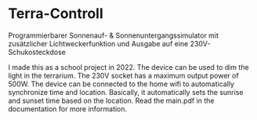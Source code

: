 # Terra-Controll
Programmierbarer Sonnenauf- &amp; Sonnenuntergangssimulator mit zusätzlicher Lichtweckerfunktion und Ausgabe auf eine 230V-Schukosteckdose

I made this as a school project in 2022. The device can be used to dim the light in the terrarium. The 230V socket has a maximum output power of 500W.
The device can be connected to the home wifi to automatically synchronize time and location.
Basically, it automatically sets the sunrise and sunset time based on the location.
Read the main.pdf in the documentation for more information.
